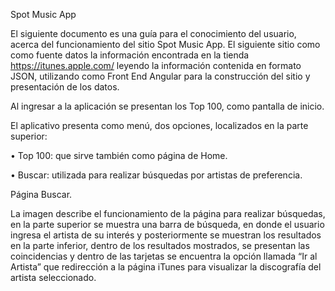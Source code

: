 Spot Music App

El siguiente documento es una guía para el conocimiento del usuario, acerca del funcionamiento del sitio Spot Music App.
El siguiente sitio como como fuente datos la información encontrada en la tienda https://itunes.apple.com/ leyendo la información contenida en formato JSON, utilizando como Front End Angular para la construcción del sitio y presentación de los datos.

Al ingresar a la aplicación se presentan los Top 100, como pantalla de inicio.
 

El aplicativo presenta como menú, dos opciones, localizados en la parte superior:

•	Top 100: que sirve también como página de Home.

•	Buscar: utilizada para realizar búsquedas por artistas de preferencia.








Página Buscar.
 
La imagen describe el funcionamiento de la página para realizar búsquedas, en la parte superior se muestra una barra de búsqueda, en donde el usuario ingresa el artista de su interés y posteriormente se muestran los resultados en la parte inferior, dentro de los resultados mostrados, se presentan las coincidencias y dentro de las tarjetas se encuentra la opción llamada “Ir al Artista” que redirección a la página iTunes para visualizar la discografía del artista seleccionado.

